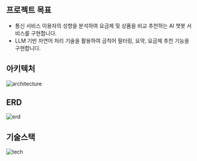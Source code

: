 ## 프로젝트 목표
- 통신 서비스 이용자의 성향을 분석하여 요금제 및 상품을 비교 추천하는 AI 챗봇 서비스를 구현합니다.  
- LLM 기반 자연어 처리 기술을 활용하여 금칙어 필터링, 요약, 요금제 추천 기능을 구현합니다.

## 아키텍처
![architecture](https://github.com/user-attachments/assets/c99ff7a9-e885-406a-b757-828563c17a88)

## ERD
![erd](https://github.com/user-attachments/assets/a388cca8-f158-41a0-b4b8-332b65561389)

## 기술스택
![tech](https://github.com/user-attachments/assets/f84620a0-710a-4257-b095-36e1c2d7c688)

